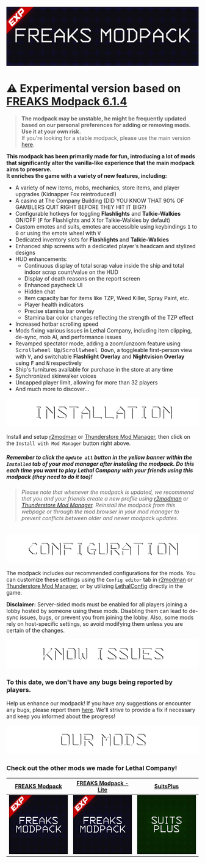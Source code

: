 ![banner.png](https://raw.githubusercontent.com/FREAKS-Network/LC-Modpack/experimental/.github/assets/img/banner.png)

# ⚠️ Experimental version based on [FREAKS Modpack 6.1.4](https://thunderstore.io/c/lethal-company/p/FREAKS/FREAKS_Modpack/v/6.1.4) 
> **The modpack may be unstable, he might be frequently updated based on our personal preferences for adding or removing mods. Use it at your own risk.** <br> If you're looking for a stable modpack, please use the main version [here](https://thunderstore.io/c/lethal-company/p/FREAKS/FREAKS_Modpack/).

**This modpack has been primarily made for fun, introducing a lot of mods that significantly alter the vanilla-like experience that the main modpack aims to preserve. <br> It enriches the game with a variety of new features, including:**

- A variety of new items, mobs, mechanics, store items, and player upgrades (Kidnapper Fox reintroduced!)
- A casino at The Company Building (DID YOU KNOW THAT 90% OF GAMBLERS QUIT RIGHT BEFORE THEY HIT IT BIG?)
- Configurable hotkeys for toggling **Flashlights** and **Talkie-Walkies** ON/OFF (<kbd>F</kbd> for Flashlights and <kbd>X</kbd> for Talkie-Walkies by default)
- Custom emotes and suits, emotes are accessible using keybindings <kbd>1</kbd> to <kbd>0</kbd> or using the emote wheel with <kbd>V</kbd>
- Dedicated inventory slots for **Flashlights** and **Talkie-Walkies**
- Enhanced ship screens with a dedicated player's headcam and stylized designs
- HUD enhancements:
  - Continuous display of total scrap value inside the ship and total indoor scrap count/value on the HUD
  - Display of death reasons on the report screen
  - Enhanced paycheck UI
  - Hidden chat
  - Item capacity bar for items like TZP, Weed Killer, Spray Paint, etc.
  - Player health indicators
  - Precise stamina bar overlay
  - Stamina bar color changes reflecting the strength of the TZP effect
- Increased hotbar scrolling speed
- Mods fixing various issues in Lethal Company, including item clipping, de-sync, mob AI, and performance issues
- Revamped spectator mode, adding a zoom/unzoom feature using <kbd>Scrollwheel Up</kbd>/<kbd>Scrollwheel Down</kbd>, a toggleable first-person view with <kbd>V</kbd>, and switchable **Flashlight Overlay** and **Nightvision Overlay** using <kbd>F</kbd> and <kbd>N</kbd> respectively
- Ship's furnitures available for purchase in the store at any time
- Synchronized skinwalker voices
- Uncapped player limit, allowing for more than 32 players
- And much more to discover...



![installation.png](https://raw.githubusercontent.com/FREAKS-Network/LC-Modpack/experimental/.github/assets/img/installation.png)

Install and setup [r2modman](https://thunderstore.io/c/lethal-company/p/ebkr/r2modman/) or [Thunderstore Mod Manager](https://www.overwolf.com/app/thunderstore-thunderstore_mod_manager), then click on the `Install with Mod Manager` button right above.

##### Remember to click the `Update all` button in the yellow banner within the `Installed` tab of your mod manager after installing the modpack. Do this each time you want to play Lethal Company with your friends using this modpack (they need to do it too)!

> ###### Please note that whenever the modpack is updated, we recommend that you and your friends create a new profile using [r2modman](https://thunderstore.io/c/lethal-company/p/ebkr/r2modman/) or [Thunderstore Mod Manager](https://www.overwolf.com/app/thunderstore-thunderstore_mod_manager). Reinstall the modpack from this webpage or through the mod browser in your mod manager to prevent conflicts between older and newer modpack updates.



![configuration.png](https://raw.githubusercontent.com/FREAKS-Network/LC-Modpack/experimental/.github/assets/img/configuration.png)

The modpack includes our recommended configurations for the mods. You can customize these settings using the `Config editor` tab in [r2modman](https://thunderstore.io/c/lethal-company/p/ebkr/r2modman/) or [Thunderstore Mod Manager](https://www.overwolf.com/app/thunderstore-thunderstore_mod_manager), or by utilizing [LethalConfig](https://thunderstore.io/c/lethal-company/p/AinaVT/LethalConfig/) directly in the game.

**Disclaimer:** Server-sided mods must be enabled for all players joining a lobby hosted by someone using these mods. Disabling them can lead to de-sync issues, bugs, or prevent you from joining the lobby. Also, some mods rely on host-specific settings, so avoid modifying them unless you are certain of the changes.



![known_issues.png](https://raw.githubusercontent.com/FREAKS-Network/LC-Modpack/experimental/.github/assets/img/known_issues.png)

### To this date, we don't have any bugs being reported by players.

Help us enhance our modpack! If you have any suggestions or encounter any bugs, please report them [here](https://github.com/FREAKS-Network/LC-Modpack/issues). We'll strive to provide a fix if necessary and keep you informed about the progress!



![our_mods.png](https://raw.githubusercontent.com/FREAKS-Network/LC-Modpack/experimental/.github/assets/img/our_mods.png)

### Check out the other mods we made for Lethal Company!

| **[FREAKS Modpack](https://thunderstore.io/c/lethal-company/p/FREAKS/FREAKS_Modpack/)** | **[FREAKS Modpack - Lite](https://thunderstore.io/c/lethal-company/p/FREAKS/FREAKS_Modpack_Lite/)** | **[SuitsPlus](https://thunderstore.io/c/lethal-company/p/FREAKS/SuitsPlus/)** |
| :--------: | :--------: | :--------: |
| [<img src="https://raw.githubusercontent.com/FREAKS-Network/LC-Modpack/master/icon.png" alt="freaks_modpack" width="200"/>](https://thunderstore.io/c/lethal-company/p/FREAKS/FREAKS_Modpack/) | [<img src="https://raw.githubusercontent.com/FREAKS-Network/LC-Modpack/lite/icon.png" alt="freaks_modpack_lite" width="200"/>](https://thunderstore.io/c/lethal-company/p/FREAKS/FREAKS_Modpack_Lite/) | [<img src="https://raw.githubusercontent.com/FREAKS-Network/LC-SuitsPlus/master/icon.png" alt="suits_plus" width="200"/>](https://thunderstore.io/c/lethal-company/p/FREAKS/SuitsPlus/) |
